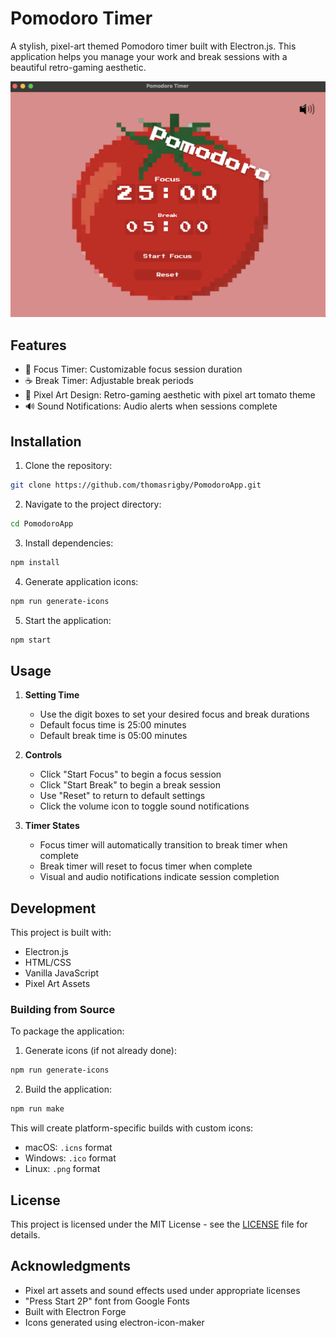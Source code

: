 # Pomodoro Timer

A stylish, pixel-art themed Pomodoro timer built with Electron.js. This application helps you manage your work and break sessions with a beautiful retro-gaming aesthetic.

![Pomodoro Timer Screenshot](images/pomodoro_ss.png)

## Features

- 🎯 Focus Timer: Customizable focus session duration
- ☕ Break Timer: Adjustable break periods
- 🎨 Pixel Art Design: Retro-gaming aesthetic with pixel art tomato theme
- 🔊 Sound Notifications: Audio alerts when sessions complete

## Installation

1. Clone the repository:
```bash
git clone https://github.com/thomasrigby/PomodoroApp.git
```

2. Navigate to the project directory:
```bash
cd PomodoroApp
```

3. Install dependencies:
```bash
npm install
```

4. Generate application icons:
```bash
npm run generate-icons
```

5. Start the application:
```bash
npm start
```

## Usage

1. **Setting Time**
   - Use the digit boxes to set your desired focus and break durations
   - Default focus time is 25:00 minutes
   - Default break time is 05:00 minutes

2. **Controls**
   - Click "Start Focus" to begin a focus session
   - Click "Start Break" to begin a break session
   - Use "Reset" to return to default settings
   - Click the volume icon to toggle sound notifications

3. **Timer States**
   - Focus timer will automatically transition to break timer when complete
   - Break timer will reset to focus timer when complete
   - Visual and audio notifications indicate session completion

## Development

This project is built with:
- Electron.js
- HTML/CSS
- Vanilla JavaScript
- Pixel Art Assets

### Building from Source

To package the application:

1. Generate icons (if not already done):
```bash
npm run generate-icons
```

2. Build the application:
```bash
npm run make
```

This will create platform-specific builds with custom icons:
- macOS: `.icns` format
- Windows: `.ico` format
- Linux: `.png` format

## License

This project is licensed under the MIT License - see the [LICENSE](LICENSE) file for details.

## Acknowledgments

- Pixel art assets and sound effects used under appropriate licenses
- "Press Start 2P" font from Google Fonts
- Built with Electron Forge
- Icons generated using electron-icon-maker

